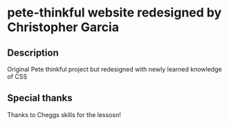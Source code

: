 <h1>pete-thinkful website redesigned by Christopher Garcia</h1>

<h2>Description</h2>
<p>Original Pete thinkful project but redesigned with newly learned knowledge of CSS</p>

<h2>Special thanks</h2>
<p>Thanks to Cheggs skills for the lessosn!</p>
